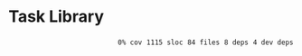 # Task Library


<p align="right">
    <code>0% cov</code>&nbsp;
    <code>1115 sloc</code>&nbsp;
    <code>84 files</code>&nbsp;
    <code>8 deps</code>&nbsp;
    <code>4 dev deps</code>
</p>



<!-- START doctoc -->
<!-- END doctoc -->
